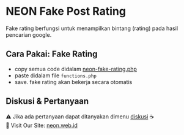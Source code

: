 # NEON Fake Post Rating

Fake rating berfungsi untuk menampilkan bintang (rating) pada hasil pencarian google.

## Cara Pakai: Fake Rating
- copy semua code didalam [neon-fake-rating.php](neon-fake-rating.php)
- paste didalam file ``functions.php``
- save. fake rating akan bekerja secara otomatis

## Diskusi & Pertanyaan
:warning:  Jika ada pertanyaan dapat ditanyakan dimenu [diskusi](https://github.com/neonwebid/neon-wp-snippet/discussions) :coffee:  
:link:  Visit Our Site: [neon.web.id](https://neon.web.id)
